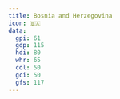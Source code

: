 ```yaml
---
title: Bosnia and Herzegovina
icon: 🇧🇦
data:
  gpi: 61
  gdp: 115
  hdi: 80
  whr: 65
  col: 50
  gci: 50
  gfs: 117
---
```


